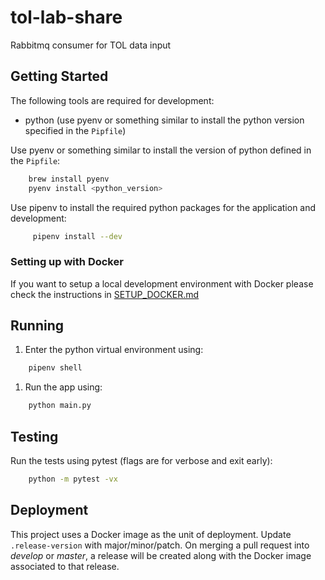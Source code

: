 # tol-lab-share

Rabbitmq consumer for TOL data input


## Getting Started

The following tools are required for development:

- python (use pyenv or something similar to install the python version specified in the `Pipfile`)

Use pyenv or something similar to install the version of python
defined in the `Pipfile`:

```bash
    brew install pyenv
    pyenv install <python_version>
```
        
Use pipenv to install the required python packages for the application and development:

```bash
     pipenv install --dev
```


### Setting up with Docker

If you want to setup a local development environment with Docker please check
the instructions in [SETUP_DOCKER.md](SETUP_DOCKER.md)


## Running

1. Enter the python virtual environment using:
```bash
    pipenv shell
```

1. Run the app using:

```bash
    python main.py
```

## Testing

Run the tests using pytest (flags are for verbose and exit early):

```bash
    python -m pytest -vx
```


## Deployment

This project uses a Docker image as the unit of deployment. Update `.release-version` with
major/minor/patch. On merging a pull request into *develop* or *master*, a release will be created
along with the Docker image associated to that release.

